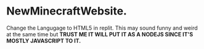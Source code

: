 # NewMinecraftWebsite.
Change the Langugage to HTML5 in replit. This may sound funny and weird at the same time but **TRUST ME IT WILL PUT IT AS A NODEJS SINCE IT'S MOSTLY JAVASCRIPT TO IT.**
